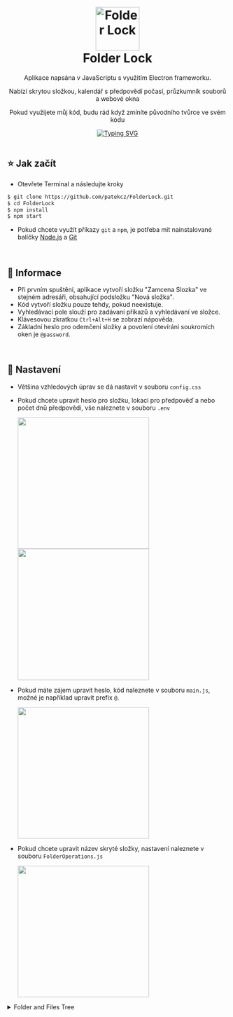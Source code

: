 <h1 align="center">
  <br>
  <a href="https://github.com/patekcz"><img src="https://github.com/patekcz/FolderLock/assets/52839023/2a18da8c-058f-4a48-9bf9-f736faba9fc4" height="100" alt="Folder Lock"></a>
  <br>
  Folder Lock
  <br>
</h1>

<p align="center">Aplikace napsána v JavaScriptu s využitím Electron frameworku.</p>
<p align="center">Nabízí skrytou složkou, kalendář s předpovědí počasí, průzkumník souborů a webové okna</p>
<p align="center">Pokud využijete můj kód, budu rád když zmíníte původního tvůrce ve svém kódu</p>

<div align="center">
<a href="https://git.io/typing-svg"><img src="https://readme-typing-svg.demolab.com?font=Fira+Code&size=30&pause=1000&color=00FFFB&random=false&width=250&lines=Open+source+%E2%9C%B0" alt="Typing SVG" /></a>
</div>

<br>




   ## ⭐ Jak začít
     
   - Otevřete Terminal a následujte kroky
      
  ```sh
  $ git clone https://github.com/patekcz/FolderLock.git
  $ cd FolderLock
  $ npm install
  $ npm start
  ```
   
   - Pokud chcete využít příkazy `git` a `npm`, je potřeba mít nainstalované balíčky [Node.js](https://nodejs.org/en) a [Git](https://git-scm.com/downloads)

<br>

   ## 🌸 Informace
   
   - Při prvním spuštění, aplikace vytvoří složku "Zamcena Slozka" ve stejném adresáři, obsahující podsložku "Nová složka".
   - Kód vytvoří složku pouze tehdy, pokud neexistuje.
   - Vyhledávací pole slouží pro zadávaní příkazů a vyhledávaní ve složce.
   - Klávesovou zkratkou `Ctrl+Alt+H` se zobrazí nápověda.
   - Základní heslo pro odemčení složky a povolení otevírání soukromích oken je `@password`.

<br>

   ## 🌱 Nastavení
   
- Většina vzhledových úprav se dá nastavit v souboru `config.css`
- Pokud chcete upravit heslo pro složku, lokaci pro předpověď a nebo počet dnů předpovědí, vše naleznete v souboru `.env`

  <img src="https://github.com/patekcz/FolderLock/assets/52839023/3649f684-83ef-4bbf-b1d3-74b7c9602ac9" height="300">
  <img src="https://github.com/patekcz/FolderLock/assets/52839023/3d77efb0-d42e-41c7-a521-0979fdda45c8" height="300">


- Pokud máte zájem upravit heslo, kód naleznete v souboru `main.js`, možné je například upravit prefix `@`.

  <img src="https://github.com/patekcz/FolderLock/assets/52839023/b34495d5-e6a0-4395-8e9e-99a672e9ec01" height="300">

- Pokud chcete upravit název skryté složky, nastavení naleznete v souboru `FolderOperations.js`

  <img src="https://github.com/patekcz/FolderLock/assets/52839023/68da6bbe-3b31-4fd2-9499-eeb30ba38f24" height="300">


<details>
  <summary>Folder and Files Tree</summary>
  <ol>
    
```sh
FolderLock:.
│   .env     # Konfigurační soubor pro nastavení hesla, lokace a pod.
│   package-lock.json 
│   package.json
│   
└───src
    │   index.html
    │   main.js     # Hlavní soubor aplikace
    │   script.js     # Detekce akcí v html a poslaní je do electron
    │   
    ├───css
    │       config.css     # Hlavní soubor pro nastavení vzhledu aplikace
    │       styles.css     # Celý css kód aplikace
    │       
    ├───icons
    │   │   drop.png
    │   │   icon.ico
    │   │   pozadi.jpg
    │   │
    │   ├───Bourka
    │   │       Bourka.png
    │   │
    │   ├───Bourka-s-krupobitím
    │   │       Bourka-s-krupobitím-silné.png
    │   │       Bourka-s-krupobitím-slabé.png
    │   │
    │   ├───Dést
    │   │       Dést-silná-intenzita.png
    │   │       Dést-slabá-intenzita.png
    │   │       Dést-strední-intenzita.png
    │   │
    │   ├───folder
    │   │       file-icon.png
    │   │       folder-icon.png
    │   │       image-icon.png
    │   │       play-circle-outline.svg
    │   │
    │   ├───Jasno
    │   │       Jasná-obloha.png
    │   │
    │   ├───Kroupy
    │   │       Kroupy.png
    │   │
    │   ├───Mlha
    │   │       Mlha-silná-intenzita.png
    │   │       Mlha-slabá-intenzita.png
    │   │
    │   ├───Mrazivé-mrholení
    │   │       Mrazivé-mrholení-silné.png
    │   │       Mrazivé-mrholení-slabé.png
    │   │
    │   ├───Mrazivý-dést
    │   │       Mrazivý-dést-silná-intenzita.png
    │   │       Mrazivý-dést-slabá-intenzita.png
    │   │
    │   ├───Mrholení
    │   │       Mrholení-silná-intenzita.png
    │   │       Mrholení-slabá-intenzita.png
    │   │       Mrholení-strední-intenzita.png
    │   │
    │   ├───Noc
    │   │       Mesíc-zataženo.png
    │   │       Mesíc.png
    │   │
    │   ├───Snezení
    │   │       Snezení-silná-intenzita.png
    │   │       Snezení-slabá-intenzita.png
    │   │       Snezení-strední-intenzita.png
    │   │
    │   └───Zatazeno
    │           Castecne-zatazeno.png
    │           Hlavne-jasno.png
    │           Zatazeno.png
    │
    └───js
            ActivityDetect.js     # Detekce aktivity uživatele (Po 30min automaticky uzamknout složku)
            DirectoryExplorer.js     # Funkce pro zobrazování adresáře
            FolderOperations.js     # Funkce pro vytvoření a skrytí složky
            GetWeatherData.js      # Funkce pro získání počasí
            HideAtSymbolInput.js     # Fukce pro skrytí textu ve vyhledávaní, pokud text začíná "@" 
            LoadCalendar.js     # Funkce pro načtení kalendáře
            LoadTempData.js     # Funkce pro načtení dat o počasí
            TempAutoScroll.js      # Funkce pro automatické posunování scrollbaru u předpovědi počasí
```

  </ol>
</details>



